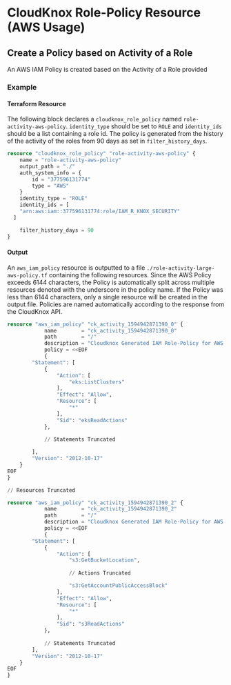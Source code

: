 # CloudKnox Role-Policy Resource (AWS Usage)

## Create a Policy based on Activity of a Role

An AWS IAM Policy is created based on the Activity of a Role provided

### Example

#### Terraform Resource

The following block declares a `cloudknox_role_policy` named `role-activity-aws-policy`. `identity_type` should be set to `ROLE` and `identity_ids` should be a list containing a role id. The policy is generated from the history of the activity of the roles from 90 days as set in `filter_history_days`. 

```terraform
resource "cloudknox_role_policy" "role-activity-aws-policy" {
    name = "role-activity-aws-policy"
    output_path = "./"
    auth_system_info = {
        id = "377596131774"
        type = "AWS"
    }
    identity_type = "ROLE"
    identity_ids = [
    "arn:aws:iam::377596131774:role/IAM_R_KNOX_SECURITY"
  ]

    filter_history_days = 90
}
```

#### Output

An `aws_iam_policy` resource is outputted to a file `./role-activity-large-aws-policy.tf` containing the following resources. Since the AWS Policy exceeds 6144 characters, the Policy is automatically split across multiple resources denoted with the underscore in the policy name. If the Policy was less than 6144 characters, only a single resource will be created in the output file. Policies are named automatically according to the response from the CloudKnox API.

```terraform
resource "aws_iam_policy" "ck_activity_1594942871390_0" {
			name        = "ck_activity_1594942871390_0"
			path        = "/"
			description = "Cloudknox Generated IAM Role-Policy for AWS at 2020-07-16 16:41:10.6657102 -0700 PDT m=+0.846067101"
			policy = <<EOF
			{
		"Statement": [
			{
				"Action": [
					"eks:ListClusters"
				],
				"Effect": "Allow",
				"Resource": [
					"*"
				],
				"Sid": "eksReadActions"
			},
			
            // Statements Truncated

		],
		"Version": "2012-10-17"
	}
EOF
}

// Resources Truncated

resource "aws_iam_policy" "ck_activity_1594942871390_2" {
			name        = "ck_activity_1594942871390_2"
			path        = "/"
			description = "Cloudknox Generated IAM Role-Policy for AWS at 2020-07-16 16:41:10.6657102 -0700 PDT m=+0.846067101"
			policy = <<EOF
			{
		"Statement": [
			{
				"Action": [
					"s3:GetBucketLocation",
    
                    // Actions Truncated

					"s3:GetAccountPublicAccessBlock"
				],
				"Effect": "Allow",
				"Resource": [
					"*"
				],
				"Sid": "s3ReadActions"
			},
			
            // Statements Truncated
		],
		"Version": "2012-10-17"
	}
EOF
}


```

